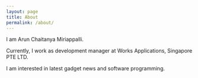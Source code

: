 ```yaml
---
layout: page
title: About
permalink: /about/
---
```


I am Arun Chaitanya Miriappalli.

Currently, I work as development manager at Works Applications, Singapore PTE LTD.

I am interested in latest gadget news and software programming.
